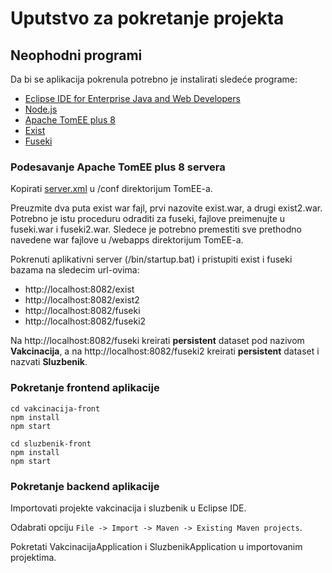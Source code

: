 # Uputstvo za pokretanje projekta

## Neophodni programi
Da bi se aplikacija pokrenula potrebno je instalirati sledeće programe:
* [Eclipse IDE for Enterprise Java and Web Developers](https://www.eclipse.org/downloads/packages/release/2021-03/r/eclipse-ide-enterprise-java-and-web-developers)
* [Node.js](https://nodejs.org/en/)
* [Apache TomEE plus 8](http://tomee.apache.org/download-ng.html)
* [Exist](https://github.com/eXist-db/exist/releases/tag/eXist-4.8.0)
* [Fuseki](https://archive.apache.org/dist/jena/binaries/apache-jena-fuseki-3.17.0.zip)

### Podesavanje Apache TomEE plus 8 servera

Kopirati [server.xml](./server.xml) u /conf direktorijum TomEE-a.

Preuzmite dva puta exist war fajl, prvi nazovite exist.war, a drugi exist2.war.
Potrebno je istu proceduru odraditi za fuseki, fajlove preimenujte u fuseki.war i fuseki2.war.
Sledece je potrebno premestiti sve prethodno navedene war fajlove u /webapps direktorijum TomEE-a.

Pokrenuti aplikativni server (/bin/startup.bat) i pristupiti exist i fuseki bazama na sledecim url-ovima: 
* http://localhost:8082/exist
* http://localhost:8082/exist2
* http://localhost:8082/fuseki
* http://localhost:8082/fuseki2

Na http://localhost:8082/fuseki kreirati **persistent** dataset pod nazivom **Vakcinacija**, 
a na http://localhost:8082/fuseki2 kreirati **persistent** dataset i nazvati **Sluzbenik**.

### Pokretanje frontend aplikacije
```
cd vakcinacija-front 
npm install
npm start
```

```
cd sluzbenik-front
npm install
npm start
```

### Pokretanje backend aplikacije

Importovati projekte vakcinacija i sluzbenik u Eclipse IDE.

Odabrati opciju ```File -> Import -> Maven -> Existing Maven projects```.

Pokretati VakcinacijaApplication i SluzbenikApplication u importovanim projektima.

